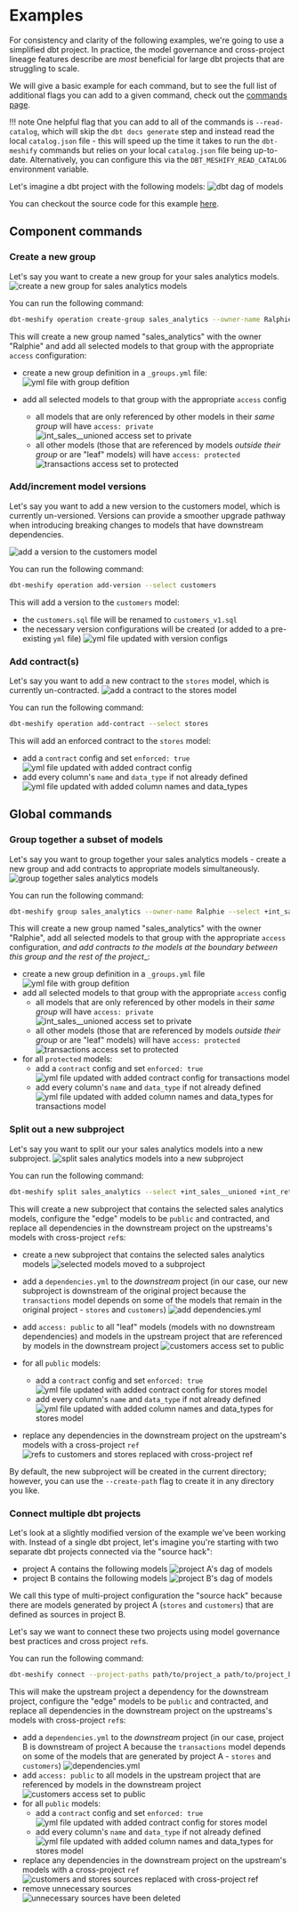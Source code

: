 # Examples

For consistency and clarity of the following examples, we're going to use a simplified dbt project. In practice, the model governance and cross-project lineage features describe are _most_ beneficial for large dbt projects that are struggling to scale.

We will give a basic example for each command, but to see the full list of additional flags you can add to a given command, check out the [commands page](commands.md).

!!! note
    One helpful flag that you can add to all of the commands is `--read-catalog`, which will skip the `dbt docs generate` step and instead read the local `catalog.json` file - this will speed up the time it takes to run the `dbt-meshify` commands but relies on your local `catalog.json` file being up-to-date. Alternatively, you can configure this via the `DBT_MESHIFY_READ_CATALOG` environment variable.

Let's imagine a dbt project with the following models:
![dbt dag of models](https://github.com/dave-connors-3/barnold-corp/assets/53586774/3775c540-ddc1-4eae-8587-8a0a9fb48c79)

You can checkout the source code for this example [here](https://github.com/dave-connors-3/mega-corp-big-co-inc/tree/dbt-meshify-docs).

## Component commands

### Create a new group

Let's say you want to create a new group for your sales analytics models.
![create a new group for sales analytics models](https://github.com/dave-connors-3/barnold-corp/assets/53586774/0f2b03a2-c5da-4e70-81c7-e83084ee9ba1)

You can run the following command:

```bash
dbt-meshify operation create-group sales_analytics --owner-name Ralphie --select +int_sales__unioned +int_returns__unioned transactions
```

This will create a new group named "sales_analytics" with the owner "Ralphie" and add all selected models to that group with the appropriate `access` configuration:

- create a new group definition in a `_groups.yml` file:
![yml file with group defition](https://github.com/dave-connors-3/barnold-corp/assets/53586774/b3fa812a-157f-41b3-842d-c67e59f77298)

- add all selected models to that group with the appropriate `access` config
    - all models that are only referenced by other models in their _same group_ will have `access: private`
    ![int_sales__unioned access set to private](https://github.com/dave-connors-3/barnold-corp/assets/53586774/481010bb-ceed-4feb-a46e-05c185fac4e4)
    - all other models (those that are referenced by models _outside their group_ or are "leaf" models) will have `access: protected`
    ![transactions access set to protected](https://github.com/dave-connors-3/mega-corp-big-co-inc/assets/53586774/ad612ca7-2415-429f-aed8-108c4f16f9db)

### Add/increment model versions

Let's say you want to add a new version to the customers model, which is currently un-versioned. Versions can provide a smoother upgrade pathway when introducing breaking changes to models that have downstream dependencies.

![add a version to the customers model](https://github.com/dave-connors-3/barnold-corp/assets/53586774/e4097ca4-b6fa-4af4-b238-384a090573a7)

You can run the following command:

```bash
dbt-meshify operation add-version --select customers
```

This will add a version to the `customers` model:

- the `customers.sql` file will be renamed to `customers_v1.sql`
- the necessary version configurations will be created (or added to a pre-existing `yml` file)
![yml file updated with version configs](https://github.com/dave-connors-3/barnold-corp/assets/53586774/c0b12ab7-904e-4590-84aa-7b602a91f53f)

### Add contract(s)

Let's say you want to add a new contract to the `stores` model, which is currently un-contracted.
![add a contract to the stores model](https://github.com/dave-connors-3/barnold-corp/assets/53586774/9eb48ce4-d6c2-4c79-a09f-0ff85cfccdcc)

You can run the following command:

```bash
dbt-meshify operation add-contract --select stores
```

This will add an enforced contract to the `stores` model:

- add a `contract` config and set `enforced: true`
![yml file updated with added contract config](https://github.com/dave-connors-3/barnold-corp/assets/53586774/bf1ba4e2-76a1-4a65-a0a9-7614487b7d6f)
- add every column's `name` and `data_type` if not already defined
![yml file updated with added column names and data_types](https://github.com/dave-connors-3/barnold-corp/assets/53586774/1d989396-2b07-48c5-bcf6-de7eaf02b928)

## Global commands

### Group together a subset of models

Let's say you want to group together your sales analytics models - create a new group and add contracts to appropriate models simultaneously.
![group together sales analytics models](https://github.com/dave-connors-3/barnold-corp/assets/53586774/b192bf70-e854-46f6-be40-915eb48adbb3)

You can run the following command:

```bash
dbt-meshify group sales_analytics --owner-name Ralphie --select +int_sales__unioned +int_returns__unioned transactions
```

This will create a new group named "sales_analytics" with the owner "Ralphie", add all selected models to that group with the appropriate `access` configuration, _and add contracts to the models at the boundary between this group and the rest of the project__:

- create a new group definition in a `_groups.yml` file
![yml file with group defition](https://github.com/dave-connors-3/barnold-corp/assets/53586774/b3fa812a-157f-41b3-842d-c67e59f77298)
- add all selected models to that group with the appropriate `access` config
    - all models that are only referenced by other models in their _same group_ will have `access: private`
    ![int_sales__unioned access set to private](https://github.com/dave-connors-3/barnold-corp/assets/53586774/481010bb-ceed-4feb-a46e-05c185fac4e4)
    - all other models (those that are referenced by models _outside their group_ or are "leaf" models) will have `access: protected`
    ![transactions access set to protected](https://github.com/dave-connors-3/mega-corp-big-co-inc/assets/53586774/ad612ca7-2415-429f-aed8-108c4f16f9db)
- for all `protected` models:
    - add a `contract` config and set `enforced: true`
    ![yml file updated with added contract config for transactions model](https://github.com/dave-connors-3/mega-corp-big-co-inc/assets/53586774/747a7a25-d352-4913-95ed-4c6f72721bbb)
    - add every column's `name` and `data_type` if not already defined
    ![yml file updated with added column names and data_types for transactions model](https://github.com/dave-connors-3/barnold-corp/assets/53586774/f6402db9-95f0-4dc3-bc17-5966e79811a4)

### Split out a new subproject

Let's say you want to split our your sales analytics models into a new subproject.
![split sales analytics models into a new subproject](https://github.com/dave-connors-3/barnold-corp/assets/53586774/402a5637-800e-4945-b2e0-5271f2bf2c25)

You can run the following command:

```bash
dbt-meshify split sales_analytics --select +int_sales__unioned +int_returns__unioned transactions
```

This will create a new subproject that contains the selected sales analytics models, configure the "edge" models to be `public` and contracted, and replace all dependencies in the downstream project on the upstreams's models with cross-project `ref`s:

- create a new subproject that contains the selected sales analytics models
![selected models moved to a subproject](https://github.com/dave-connors-3/mega-corp-big-co-inc/assets/53586774/e638d83e-eb24-4f1e-852d-2c058bfedb4f)

- add a `dependencies.yml` to the _downstream_ project (in our case, our new subproject is downstream of the original project because the `transactions` model depends on some of the models that remain in the original project - `stores` and `customers`)
![add dependencies.yml](https://github.com/dave-connors-3/mega-corp-big-co-inc/assets/53586774/65e47b65-30ca-475f-bfa7-fffb26d85e11)
- add `access: public` to all "leaf" models (models with no downstream dependencies) and models in the upstream project that are referenced by models in the downstream project
![customers access set to public](https://github.com/dave-connors-3/mega-corp-big-co-inc/assets/53586774/9e110ca4-40c5-4013-ab89-773b59638320)
- for all `public` models:
    - add a `contract` config and set `enforced: true`
    ![yml file updated with added contract config for stores model](https://github.com/dave-connors-3/mega-corp-big-co-inc/assets/53586774/800fc871-ce56-4e80-b746-8bd84aa05574)
    - add every column's `name` and `data_type` if not already defined
    ![yml file updated with added column names and data_types for stores model](https://github.com/dave-connors-3/mega-corp-big-co-inc/assets/53586774/48d41e17-0ad3-4a31-863b-1a8646d1d7c9)
- replace any dependencies in the downstream project on the upstream's models with a cross-project `ref`
![refs to customers and stores replaced with cross-project ref](https://github.com/dave-connors-3/mega-corp-big-co-inc/assets/53586774/33de63e1-0579-4ac0-9ff4-22099d701b99)

By default, the new subproject will be created in the current directory; however, you can use the `--create-path` flag to create it in any directory you like.

### Connect multiple dbt projects

Let's look at a slightly modified version of the example we've been working with. Instead of a single dbt project, let's imagine you're starting with two separate dbt projects connected via the "source hack":

- project A contains the following models
![project A's dag of models](https://github.com/dave-connors-3/mega-corp-big-co-inc/assets/53586774/75771c9c-1fa4-4cc5-b9b9-380f39091031)
- project B contains the following models
![project B's dag of models](https://github.com/dave-connors-3/mega-corp-big-co-inc/assets/53586774/a94657e5-c9bc-4b8b-ada5-63887bfd0ba3)

We call this type of multi-project configuration the "source hack" because there are models generated by project A (`stores` and `customers`) that are defined as sources in project B.

Let's say we want to connect these two projects using model governance best practices and cross project `ref`s.

You can run the following command:

```bash
dbt-meshify connect --project-paths path/to/project_a path/to/project_b
```

This will make the upstream project a dependency for the downstream project, configure the "edge" models to be `public` and contracted, and replace all dependencies in the downstream project on the upstreams's models with cross-project `ref`s:

- add a `dependencies.yml` to the _downstream_ project (in our case, project B is downstream of project A because the `transactions` model depends on some of the models that are generated by project A - `stores` and `customers`)
![dependencies.yml](https://github.com/dave-connors-3/mega-corp-big-co-inc/assets/53586774/0dfa6e3d-5ccf-4d85-affa-0f2bda9c6ef4)
- add `access: public` to all models in the upstream project that are referenced by models in the downstream project
![customers access set to public](https://github.com/dave-connors-3/mega-corp-big-co-inc/assets/53586774/9e110ca4-40c5-4013-ab89-773b59638320)
- for all `public` models:
    - add a `contract` config and set `enforced: true`
    ![yml file updated with added contract config for stores model](https://github.com/dave-connors-3/mega-corp-big-co-inc/assets/53586774/800fc871-ce56-4e80-b746-8bd84aa05574)
    - add every column's `name` and `data_type` if not already defined
    ![yml file updated with added column names and data_types for stores model](https://github.com/dave-connors-3/mega-corp-big-co-inc/assets/53586774/48d41e17-0ad3-4a31-863b-1a8646d1d7c9)
- replace any dependencies in the downstream project on the upstream's models with a cross-project `ref`
![customers and stores sources replaced with cross-project ref](https://github.com/dave-connors-3/mega-corp-big-co-inc/assets/53586774/24d72b99-fbf1-489d-bda8-ccaea267981b)
- remove unnecessary sources
![unnecessary sources have been deleted](https://github.com/dave-connors-3/mega-corp-big-co-inc/assets/53586774/fe657aa5-f14e-461e-bacd-30ce55451cb6)
